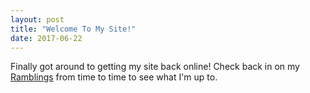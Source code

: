 ```yaml
---
layout: post
title: "Welcome To My Site!"
date: 2017-06-22
---
```


Finally got around to getting my site back online! Check back in on my [Ramblings](http://seanmythen.net/ramblings/) from time to time to see what I'm up to.
